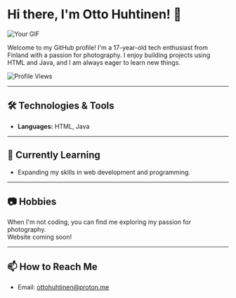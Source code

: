 # Hi there, I'm Otto Huhtinen! 👋

![Your GIF](https://i.pinimg.com/originals/fc/58/68/fc58680a30c8e4d27c4837a6909578af.gif)

Welcome to my GitHub profile! I'm a 17-year-old tech enthusiast from Finland with a passion for photography. I enjoy building projects using HTML and Java, and I am always eager to learn new things.

![Profile Views](https://komarev.com/ghpvc/?username=your-username&color=green)

---

## 🛠️ Technologies & Tools

- **Languages:** HTML, Java

---

## 🌱 Currently Learning

- Expanding my skills in web development and programming.
  
---

## 📷 Hobbies

When I'm not coding, you can find me exploring my passion for photography.  
Website coming soon!

---

## 📫 How to Reach Me

- Email: ottohuhtinen@proton.me

